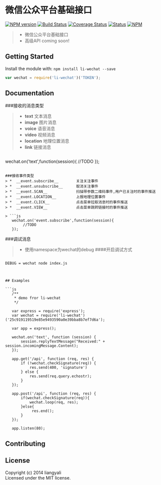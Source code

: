 # 微信公众平台基础接口
[![NPM version](https://badge.fury.io/js/li-wechat.svg)](http://badge.fury.io/js/li-wechat)
[![Build Status](https://travis-ci.org/liangyali/li-wechat.svg?branch=master)](https://travis-ci.org/liangyali/li-wechat)
[![Coverage Status](https://coveralls.io/repos/liangyali/li-wechat/badge.png?branch=master)](https://coveralls.io/r/liangyali/li-wechat?branch=master)
[![Status](https://david-dm.org/liangyali/li-wechat.png)](https://david-dm.org/liangyali/li-wechat)
[![NPM](https://nodei.co/npm/li-wechat.png?downloads=true&stars=true)](https://nodei.co/npm/li-wechat/)

> * 微信公众平台基础接口
> * 高级API coming soon!


## Getting Started

Install the module with: `npm install li-wechat --save`

```js
var wechat = require('li-wechat')('TOKEN');
```

## Documentation

###接收的消息类型
> *  __text__       文本消息
> *  __image__      图片消息
> *  __voice__      语音消息
> *  __video__      视频消息
> *  __location__   地理位置消息
> *  __link__       链接消息

> ```js
   wechat.on('text',function(session){
        //TODO
   });
```

###接收事件类型
> *  __event.subscribe__        关注关注事件
> *  __event.unsubscribe__      取消关注事件
> *  __event.SCAN__             扫描带参数二维码事件,用户已关注时的事件推送
> *  __event.LOCATION__         上报地理位置事件
> *  __event.CLICK__            点击菜单拉取消息时的事件推送
> *  __event.VIEW__             点击菜单跳转链接时的事件推送

> ```js
   wechat.on('event.subscribe',function(session){
        //TODO
   });
```

###调试消息
> * 使用namespace为wechat的debug
####开启调试方式
> ```shell
    DEBUG = wechat node index.js
```


## Examples

```js
   /**
    * demo fror li-wechat
    */

   var express = require('express');
   var wechat = require('li-wechat')('25c919119519e85e9493590a0e39bba8b7ef7d6a');

   var app = express();

   wechat.on('text', function (session) {
       session.replyTextMessage("Received:" + session.incomingMessage.Content);
   });

   app.get('/api', function (req, res) {
       if (!wechat.checkSignature(req)) {
           res.send(400, 'signature')
       } else {
           res.send(req.query.echostr);
       }
   });

   app.post('/api', function (req, res) {
       if(wechat.checkSignature(req)){
           wechat.loop(req, res);
       }else{
            res.end();
       }
   });

   app.listen(80);
```


## Contributing



## License

Copyright (c) 2014 liangyali  
Licensed under the MIT license.
